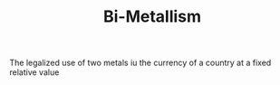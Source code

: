---
title: Bi-Metallism
permalink: "/definitions/bi-metallism.html"
body: The legalized use of two metals iu the currency of a country at a fixed relative
  value
published_at: '2018-07-07'
layout: post
---